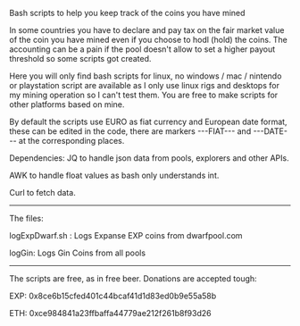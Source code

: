 Bash scripts to help you keep track of the coins you have mined

In some countries you have to declare and pay tax on the fair market value of the coin you have mined even if you choose to hodl (hold) the coins. The accounting can be a pain if the pool doesn't allow to set a higher payout threshold so some scripts got created.

Here you will only find bash scripts for linux, no windows / mac / nintendo or playstation script are available as I only use linux rigs and desktops for my mining operation so I can't test them. You are free to make scripts for other platforms based on mine.

By default the scripts use EURO as fiat currency and European date format, these can be edited in the code, there are markers ---FIAT--- and ---DATE--- at the corresponding places.

Dependencies: 
JQ to handle json data from pools, explorers and other APIs. 

AWK to handle float values as bash only understands int. 

Curl to fetch data.

----------------------------------------
The files:

logExpDwarf.sh :  Logs Expanse EXP coins from dwarfpool.com

logGin:           Logs Gin Coins from all pools


----------------------------------------

The scripts are free, as in free beer.
Donations are accepted tough:

EXP: 0x8ce6b15cfed401c44bcaf41d1d83ed0b9e55a58b

ETH: 0xce984841a23ffbaffa44779ae212f261b8f93d26


